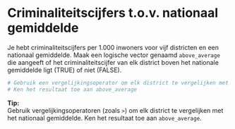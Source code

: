 # Criminaliteitscijfers t.o.v. nationaal gemiddelde

Je hebt criminaliteitscijfers per 1.000 inwoners voor vijf districten en een nationaal gemiddelde. Maak een logische vector genaamd `above_average` die aangeeft of het criminaliteitscijfer van elk district boven het nationale gemiddelde ligt (TRUE) of niet (FALSE).

```R
# Gebruik een vergelijkingsoperator om elk district te vergelijken met het nationaal gemiddelde
# Ken het resultaat toe aan above_average
```

**Tip:**  
Gebruik vergelijkingsoperatoren (zoals `>`) om elk district te vergelijken met het nationaal gemiddelde. Ken het resultaat toe aan `above_average`.
